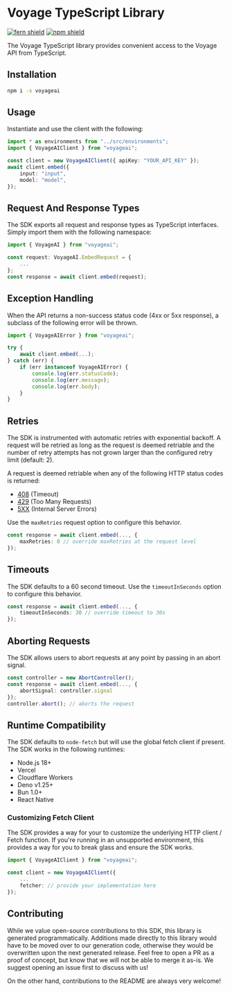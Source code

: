 # Voyage TypeScript Library

[![fern shield](https://img.shields.io/badge/%F0%9F%8C%BF-SDK%20generated%20by%20Fern-brightgreen)](https://github.com/fern-api/fern)
[![npm shield](https://img.shields.io/npm/v/voyageai)](https://www.npmjs.com/package/voyageai)

The Voyage TypeScript library provides convenient access to the Voyage API from TypeScript.

## Installation

```sh
npm i -s voyageai
```

## Usage

Instantiate and use the client with the following:

```typescript
import * as environments from "../src/environments";
import { VoyageAIClient } from "voyageai";

const client = new VoyageAIClient({ apiKey: "YOUR_API_KEY" });
await client.embed({
    input: "input",
    model: "model",
});
```

## Request And Response Types

The SDK exports all request and response types as TypeScript interfaces. Simply import them with the
following namespace:

```typescript
import { VoyageAI } from "voyageai";

const request: VoyageAI.EmbedRequest = {
    ...
};
const response = await client.embed(request);
```

## Exception Handling

When the API returns a non-success status code (4xx or 5xx response), a subclass of the following error
will be thrown.

```typescript
import { VoyageAIError } from "voyageai";

try {
    await client.embed(...);
} catch (err) {
    if (err instanceof VoyageAIError) {
        console.log(err.statusCode);
        console.log(err.message);
        console.log(err.body);
    }
}
```

## Retries

The SDK is instrumented with automatic retries with exponential backoff. A request will be retried as long
as the request is deemed retriable and the number of retry attempts has not grown larger than the configured
retry limit (default: 2).

A request is deemed retriable when any of the following HTTP status codes is returned:

-   [408](https://developer.mozilla.org/en-US/docs/Web/HTTP/Status/408) (Timeout)
-   [429](https://developer.mozilla.org/en-US/docs/Web/HTTP/Status/429) (Too Many Requests)
-   [5XX](https://developer.mozilla.org/en-US/docs/Web/HTTP/Status/500) (Internal Server Errors)

Use the `maxRetries` request option to configure this behavior.

```typescript
const response = await client.embed(..., {
    maxRetries: 0 // override maxRetries at the request level
});
```

## Timeouts

The SDK defaults to a 60 second timeout. Use the `timeoutInSeconds` option to configure this behavior.

```typescript
const response = await client.embed(..., {
    timeoutInSeconds: 30 // override timeout to 30s
});
```

## Aborting Requests

The SDK allows users to abort requests at any point by passing in an abort signal.

```typescript
const controller = new AbortController();
const response = await client.embed(..., {
    abortSignal: controller.signal
});
controller.abort(); // aborts the request
```

## Runtime Compatibility

The SDK defaults to `node-fetch` but will use the global fetch client if present. The SDK works in the following
runtimes:

-   Node.js 18+
-   Vercel
-   Cloudflare Workers
-   Deno v1.25+
-   Bun 1.0+
-   React Native

### Customizing Fetch Client

The SDK provides a way for your to customize the underlying HTTP client / Fetch function. If you're running in an
unsupported environment, this provides a way for you to break glass and ensure the SDK works.

```typescript
import { VoyageAIClient } from "voyageai";

const client = new VoyageAIClient({
    ...
    fetcher: // provide your implementation here
});
```

## Contributing

While we value open-source contributions to this SDK, this library is generated programmatically.
Additions made directly to this library would have to be moved over to our generation code,
otherwise they would be overwritten upon the next generated release. Feel free to open a PR as
a proof of concept, but know that we will not be able to merge it as-is. We suggest opening
an issue first to discuss with us!

On the other hand, contributions to the README are always very welcome!
